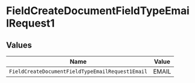 # FieldCreateDocumentFieldTypeEmailRequest1


## Values

| Name                                             | Value                                            |
| ------------------------------------------------ | ------------------------------------------------ |
| `FieldCreateDocumentFieldTypeEmailRequest1Email` | EMAIL                                            |